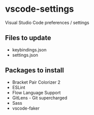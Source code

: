 # vscode-settings

Visual Studio Code preferences / settings


## Files to update

- keybindings.json
- settings.json


## Packages to install

- Bracket Pair Colorizer 2
- ESLint
- Flow Language Support
- GitLens - Git supercharged
- Sass
- vscode-faker